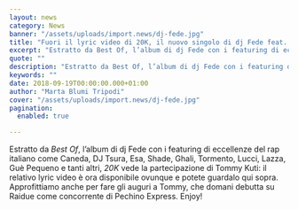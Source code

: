 ```yaml
---
layout: news
category: News
banner: "/assets/uploads/import.news/dj-fede.jpg"
title: "Fuori il lyric video di 20K, il nuovo singolo di dj Fede feat. Tommy Kuti"
excerpt: "Estratto da Best Of, l’album di dj Fede con i featuring di eccellenze del rap italiano come Caneda, DJ Tsura, Esa, Shade, Ghali, Tormento, Lucci, Lazza,  Guè Pequeno e tanti altri, 20K vede la partecipazione di Tommy Kuti: il relativo lyric video è ora disponibile ovunque e potete guardalo qui sopra. Approfittiamo anche per fare [&hellip"
quote: ""
description: "Estratto da Best Of, l’album di dj Fede con i featuring di eccellenze del rap italiano come Caneda, DJ Tsura, Esa, Shade, Ghali, Tormento, Lucci, Lazza,  Guè Pequeno e tanti altri, 20K vede la partecipazione di Tommy Kuti: il relativo lyric video è ora disponibile ovunque e potete guardalo qui sopra. Approfittiamo anche per fare [&hellip"
keywords: ""
date: 2018-09-19T00:00:00.000+01:00
author: "Marta Blumi Tripodi"
cover: "/assets/uploads/import.news/dj-fede.jpg"
pagination:
  enabled: true

---
```


Estratto da _Best Of_, l’album di dj Fede con i featuring di eccellenze del rap italiano come Caneda, DJ Tsura, Esa, Shade, Ghali, Tormento, Lucci, Lazza, Guè Pequeno e tanti altri, _20K_ vede la partecipazione di Tommy Kuti: il relativo lyric video è ora disponibile ovunque e potete guardalo qui sopra. Approfittiamo anche per fare gli auguri a Tommy, che domani debutta su Raidue come concorrente di Pechino Express. Enjoy!